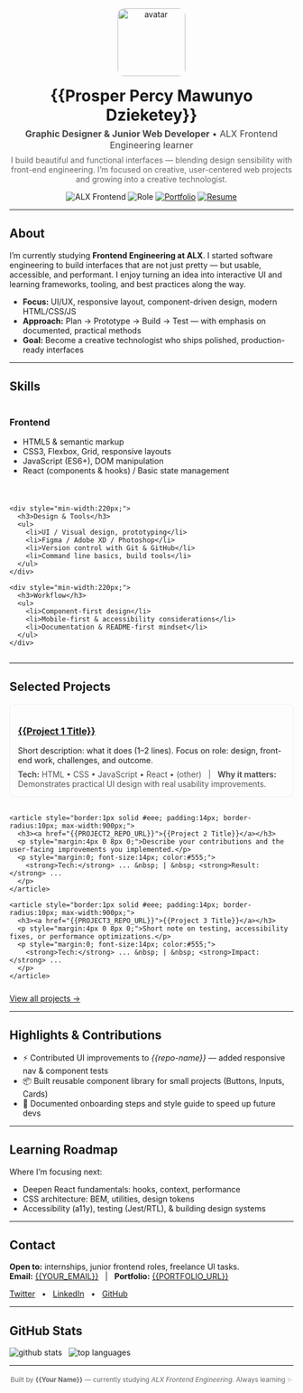 <!--
  GitHub README Template
  Replace {{placeholders}} with your info.
  Designed for: ALX Frontend Engineering learner -> creative technologist
-->

<div align="center">

  <!-- Header -->
  <img src="{{AVATAR_URL}}" alt="avatar" width="120" style="border-radius:12px; margin-bottom:12px;" />
  <h1 style="margin:6px 0;">{{Prosper Percy Mawunyo Dzieketey}}</h1>
  <p style="margin:0; font-size:16px; color:#444;">
    <strong>Graphic Designer & Junior Web Developer</strong> • ALX Frontend Engineering learner
  </p>
  <p style="margin-top:8px; color:#666; max-width:760px;">
    I build beautiful and functional interfaces — blending design sensibility with front-end engineering.
    I’m focused on creative, user-centered web projects and growing into a creative technologist.
  </p>

  <!-- Quick links / badges -->
  <p style="margin-top:10px;">
    <!-- Badges (replace URLs) -->
    <img src="https://img.shields.io/badge/ALX-Frontend-blue?style=for-the-badge" alt="ALX Frontend" />
    <img src="https://img.shields.io/badge/Role-Designer%20%26%20Developer-green?style=for-the-badge" alt="Role" />
    <a href="{{PORTFOLIO_URL}}"><img src="https://img.shields.io/badge/Portfolio-Visit-orange?style=for-the-badge" alt="Portfolio" /></a>
    <a href="{{RESUME_URL}}"><img src="https://img.shields.io/badge/Resume-PDF-lightgrey?style=for-the-badge" alt="Resume" /></a>
  </p>
</div>

<hr />

<!-- About & Value Proposition -->
<section>
  <h2 id="about">About</h2>
  <p>
    I’m currently studying <strong>Frontend Engineering at ALX</strong>. I started software engineering to build interfaces
    that are not just pretty — but usable, accessible, and performant. I enjoy turning an idea into interactive UI and
    learning frameworks, tooling, and best practices along the way.
  </p>

  <ul>
    <li><strong>Focus:</strong> UI/UX, responsive layout, component-driven design, modern HTML/CSS/JS</li>
    <li><strong>Approach:</strong> Plan → Prototype → Build → Test — with emphasis on documented, practical methods</li>
    <li><strong>Goal:</strong> Become a creative technologist who ships polished, production-ready interfaces</li>
  </ul>
</section>

<hr />

<!-- Skills -->
<section>
  <h2 id="skills">Skills</h2>

  <div style="display:flex; gap:24px; flex-wrap:wrap;">
    <div style="min-width:220px;">
      <h3>Frontend</h3>
      <ul>
        <li>HTML5 & semantic markup</li>
        <li>CSS3, Flexbox, Grid, responsive layouts</li>
        <li>JavaScript (ES6+), DOM manipulation</li>
        <li>React (components & hooks) / Basic state management</li>
      </ul>
    </div>

    <div style="min-width:220px;">
      <h3>Design & Tools</h3>
      <ul>
        <li>UI / Visual design, prototyping</li>
        <li>Figma / Adobe XD / Photoshop</li>
        <li>Version control with Git & GitHub</li>
        <li>Command line basics, build tools</li>
      </ul>
    </div>

    <div style="min-width:220px;">
      <h3>Workflow</h3>
      <ul>
        <li>Component-first design</li>
        <li>Mobile-first & accessibility considerations</li>
        <li>Documentation & README-first mindset</li>
      </ul>
    </div>
  </div>
</section>

<hr />

<!-- Projects (select 3 highlights) -->
<section>
  <h2 id="projects">Selected Projects</h2>

  <!-- Project card (duplicate for multiple projects) -->
  <div style="display:flex; gap:16px; flex-direction:column;">
    <article style="border:1px solid #eee; padding:14px; border-radius:10px; max-width:900px;">
      <h3><a href="{{PROJECT1_REPO_URL}}">{{Project 1 Title}}</a></h3>
      <p style="margin:4px 0 8px 0;">
        Short description: what it does (1–2 lines). Focus on role: design, front-end work, challenges, and outcome.
      </p>
      <p style="margin:0; font-size:14px; color:#555;">
        <strong>Tech:</strong> HTML • CSS • JavaScript • React • (other) &nbsp; | &nbsp;
        <strong>Why it matters:</strong> Demonstrates practical UI design with real usability improvements.
      </p>
    </article>

    <article style="border:1px solid #eee; padding:14px; border-radius:10px; max-width:900px;">
      <h3><a href="{{PROJECT2_REPO_URL}}">{{Project 2 Title}}</a></h3>
      <p style="margin:4px 0 8px 0;">Describe your contributions and the user-facing improvements you implemented.</p>
      <p style="margin:0; font-size:14px; color:#555;">
        <strong>Tech:</strong> ... &nbsp; | &nbsp; <strong>Result:</strong> ...
      </p>
    </article>

    <article style="border:1px solid #eee; padding:14px; border-radius:10px; max-width:900px;">
      <h3><a href="{{PROJECT3_REPO_URL}}">{{Project 3 Title}}</a></h3>
      <p style="margin:4px 0 8px 0;">Short note on testing, accessibility fixes, or performance optimizations.</p>
      <p style="margin:0; font-size:14px; color:#555;">
        <strong>Tech:</strong> ... &nbsp; | &nbsp; <strong>Impact:</strong> ...
      </p>
    </article>
  </div>

  <p style="margin-top:10px;">
    <a href="{{ALL_REPOS_URL}}">View all projects →</a>
  </p>
</section>

<hr />

<!-- Contributions & Highlights -->
<section>
  <h2 id="highlights">Highlights & Contributions</h2>
  <ul>
    <li>⚡ Contributed UI improvements to <em>{{repo-name}}</em> — added responsive nav & component tests</li>
    <li>📦 Built reusable component library for small projects (Buttons, Inputs, Cards)</li>
    <li>📝 Documented onboarding steps and style guide to speed up future devs</li>
  </ul>
</section>

<hr />

<!-- Learning Roadmap -->
<section>
  <h2 id="roadmap">Learning Roadmap</h2>
  <p>Where I’m focusing next:</p>
  <ul>
    <li>Deepen React fundamentals: hooks, context, performance</li>
    <li>CSS architecture: BEM, utilities, design tokens</li>
    <li>Accessibility (a11y), testing (Jest/RTL), & building design systems</li>
  </ul>
</section>

<hr />

<!-- Contact & Social -->
<section>
  <h2 id="contact">Contact</h2>
  <p>
    <strong>Open to:</strong> internships, junior frontend roles, freelance UI tasks.<br />
    <strong>Email:</strong> <a href="mailto:{{YOUR_EMAIL}}">{{YOUR_EMAIL}}</a> &nbsp; | &nbsp;
    <strong>Portfolio:</strong> <a href="{{PORTFOLIO_URL}}">{{PORTFOLIO_URL}}</a>
  </p>

  <p>
    <!-- Social icons (replace with your links) -->
    <a href="https://twitter.com/{{TWITTER_USERNAME}}">Twitter</a> &nbsp; • &nbsp;
    <a href="https://linkedin.com/in/{{LINKEDIN_USERNAME}}">LinkedIn</a> &nbsp; • &nbsp;
    <a href="https://github.com/{{GITHUB_USERNAME}}">GitHub</a>
  </p>
</section>

<hr />

<!-- GitHub stats (optional) -->
<section>
  <h2>GitHub Stats</h2>
  <p>
    <!-- Replace GITHUB_USERNAME with your username; these images are commonly embedded in READMEs -->
    <img src="https://github-readme-stats.vercel.app/api?username={{GITHUB_USERNAME}}&show_icons=true&theme=default" alt="github stats" />
    &nbsp;
    <img src="https://github-readme-stats.vercel.app/api/top-langs/?username={{GITHUB_USERNAME}}&layout=compact" alt="top languages" />
  </p>
</section>

<hr />

<!-- Footer -->
<div align="center" style="margin-top:18px; color:#666;">
  <small>Built by <strong>{{Your Name}}</strong> — currently studying <em>ALX Frontend Engineering</em>. Always learning ✨</small>
</div>
